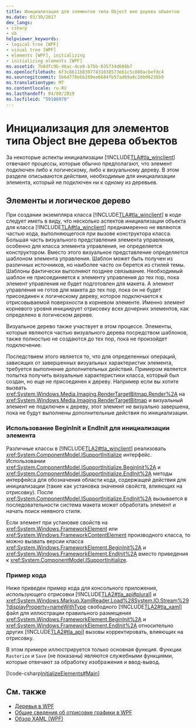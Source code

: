 ```yaml
---
title: Инициализация для элементов типа Object вне дерева объектов
ms.date: 03/30/2017
dev_langs:
- csharp
- vb
helpviewer_keywords:
- logical tree [WPF]
- visual tree [WPF]
- elements [WPF], initializing
- initializing elements [WPF]
ms.assetid: 7b8dfc9b-46ac-4ce8-b7bb-035734d688b7
ms.openlocfilehash: 6f3c8611b83977431038573eb1c5c880acbefdc4
ms.sourcegitcommit: 5b6d778ebb269ee6684fb57ad69a8c28b06235b9
ms.translationtype: MT
ms.contentlocale: ru-RU
ms.lasthandoff: 04/08/2019
ms.locfileid: "59108970"
---
```

# <a name="initialization-for-object-elements-not-in-an-object-tree"></a>Инициализация для элементов типа Object вне дерева объектов
За некоторые аспекты инициализации [!INCLUDE[TLA#tla_winclient](../../../../includes/tlasharptla-winclient-md.md)] отвечают процессы, которые обычно предполагают, что элемент подключен либо к логическому, либо к визуальному дереву. В этом разделе описываются действия, необходимые для инициализации элемента, который не подключен ни к одному из деревьев.  

## <a name="elements-and-the-logical-tree"></a>Элементы и логическое дерево  
 При создании экземпляра класса [!INCLUDE[TLA#tla_winclient](../../../../includes/tlasharptla-winclient-md.md)] в коде следует иметь в виду, что несколько аспектов инициализации объекта для класса [!INCLUDE[TLA#tla_winclient](../../../../includes/tlasharptla-winclient-md.md)] преднамеренно не являются частью кода, выполняющегося при вызове конструктора класса. Большая часть визуального представления элемента управления, особенно для класса элемента управления, не определяется конструктором. Вместо этого визуальное представление определяется шаблоном элемента управления. Шаблон может быть получен из различных источников, но наиболее часто он берется из стилей темы. Шаблоны фактически выполняют позднее связывание. Необходимый шаблон не присоединяется к элементу управления до тех пор, пока элемент управления не будет подготовлен для макета. А элемент управления не готов для макета до тех пор, пока он не будет присоединен к логическому дереву, которое подключается к отрисовываемой поверхности в корневом элементе. Именно элемент корневого уровня инициирует отрисовку всех дочерних элементов, как определено в логическом дереве.  
  
 Визуальное дерево также участвует в этом процессе. Элементы, которые являются частью визуального дерева посредством шаблонов, также полностью не создаются до тех пор, пока не произойдет подключение.  
  
 Последствием этого является то, что для определенных операций, зависящих от завершенных визуальных характеристик элемента, требуется выполнение дополнительных действий. Примером является попытка получить визуальные характеристики класса, который был создан, но еще не присоединен к дереву. Например если вы хотите вызвать <xref:System.Windows.Media.Imaging.RenderTargetBitmap.Render%2A> на <xref:System.Windows.Media.Imaging.RenderTargetBitmap> и визуальный элемент не подключен к дереву, этот элемент не визуально завершена, пока не будут выполнены дополнительные действия по инициализации.  
  
### <a name="using-begininit-and-endinit-to-initialize-the-element"></a>Использование BeginInit и EndInit для инициализации элемента  
 Различные классы в [!INCLUDE[TLA2#tla_winclient](../../../../includes/tla2sharptla-winclient-md.md)] реализовать <xref:System.ComponentModel.ISupportInitialize> интерфейс. Использовании <xref:System.ComponentModel.ISupportInitialize.BeginInit%2A> и <xref:System.ComponentModel.ISupportInitialize.EndInit%2A> методы интерфейса для обозначения области кода, содержащей действия для инициализации (такие как установка значений свойств, влияющих на отрисовку). После <xref:System.ComponentModel.ISupportInitialize.EndInit%2A> вызывается в последовательности система макета может обработать элемент и начать поиск неявного стиля.  
  
 Если элемент при установке свойств на <xref:System.Windows.FrameworkElement> или <xref:System.Windows.FrameworkContentElement> производного класса, то можно вызвать версии класса <xref:System.Windows.FrameworkElement.BeginInit%2A> и <xref:System.Windows.FrameworkElement.EndInit%2A> вместо приведения к <xref:System.ComponentModel.ISupportInitialize>.  
  
### <a name="sample-code"></a>Пример кода  
 Ниже приведен пример кода для консольного приложения, использующего отрисовки [!INCLUDE[TLA2#tla_api#plural](../../../../includes/tla2sharptla-apisharpplural-md.md)] и <xref:System.Windows.Markup.XamlReader.Load%28System.IO.Stream%29?displayProperty=nameWithType> свободного [!INCLUDE[TLA2#tla_xaml](../../../../includes/tla2sharptla-xaml-md.md)] файл для иллюстрации правильного размещения <xref:System.Windows.FrameworkElement.BeginInit%2A> и <xref:System.Windows.FrameworkElement.EndInit%2A> относительно других [!INCLUDE[TLA2#tla_api](../../../../includes/tla2sharptla-api-md.md)] вызовы корректировать, влияющих на отрисовку.  
  
 В этом примере иллюстрируется только основная функция. Функции `Rasterize` и `Save` (не показаны) являются служебными функциями, которые отвечают за обработку изображения и ввод-вывод.  
  
 [!code-csharp[InitializeElements#Main](~/samples/snippets/csharp/VS_Snippets_Wpf/InitializeElements/CSharp/initializeelements.cs#main)]
   
  
## <a name="see-also"></a>См. также

- [Деревья в WPF](trees-in-wpf.md)
- [Общие сведения об отрисовке графики в WPF](../graphics-multimedia/wpf-graphics-rendering-overview.md)
- [Обзор XAML (WPF)](xaml-overview-wpf.md)
